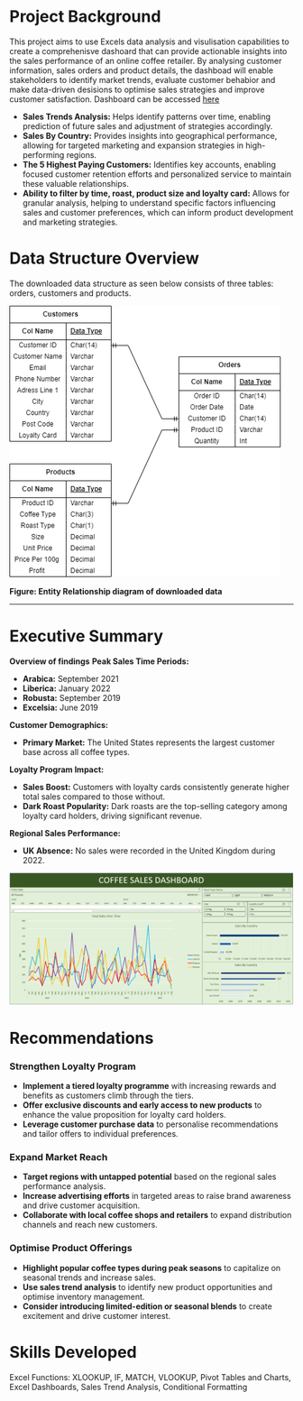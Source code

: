 # Project Background

This project aims to use Excels data analysis and visulisation capabilities to create a comprehenisve dashoard that can provide actionable insights into the sales performance of an online coffee retailer. By analysing customer information, sales orders and product details, the dashboad will enable stakeholders to identify market trends, evaluate customer behabior and make data-driven desisions to optimise sales strategies and improve customer satisfaction. Dashboard can be accessed [here](https://github.com/adam-grove/Coffee-Sales-Dashboard-Excel/blob/main/CoffeeSalesDashboard.xlsx)

- **Sales Trends Analysis:** Helps identify patterns over time, enabling prediction of future sales and adjustment of strategies accordingly.
- **Sales By Country:** Provides insights into geographical performance, allowing for targeted marketing and expansion strategies in high-performing regions.
- **The 5 Highest Paying Customers:** Identifies key accounts, enabling focused customer retention efforts and personalized service to maintain these valuable relationships.
- **Ability to filter by time, roast, product size and loyalty card:** Allows for granular analysis, helping to understand specific factors influencing sales and customer preferences, which can inform product development and marketing strategies.

# Data Structure Overview

The downloaded data structure as seen below consists of three tables: orders, customers and products.

![ERD](ReadMeImages/ERD.png)

**Figure: Entity Relationship diagram of downloaded data**

---

# Executive Summary

**Overview of findings**
**Peak Sales Time Periods:**

- **Arabica:** September 2021
- **Liberica:** January 2022
- **Robusta:** September 2019
- **Excelsia:** June 2019

**Customer Demographics:**

- **Primary Market:** The United States represents the largest customer base across all coffee types.

**Loyalty Program Impact:**

- **Sales Boost:** Customers with loyalty cards consistently generate higher total sales compared to those without.
- **Dark Roast Popularity:** Dark roasts are the top-selling category among loyalty card holders, driving significant revenue.

**Regional Sales Performance:**

- **UK Absence:** No sales were recorded in the United Kingdom during 2022.

![Dashboard](ReadMeImages/Dashboard_Image.png)

# Recommendations
### **Strengthen Loyalty Program**

- **Implement a tiered loyalty programme** with increasing rewards and benefits as customers climb through the tiers.
- **Offer exclusive discounts and early access to new products** to enhance the value proposition for loyalty card holders.
- **Leverage customer purchase data** to personalise recommendations and tailor offers to individual preferences.

### **Expand Market Reach**

- **Target regions with untapped potential** based on the regional sales performance analysis.
- **Increase advertising efforts** in targeted areas to raise brand awareness and drive customer acquisition.
- **Collaborate with local coffee shops and retailers** to expand distribution channels and reach new customers.

### **Optimise Product Offerings**

- **Highlight popular coffee types during peak seasons** to capitalize on seasonal trends and increase sales.
- **Use sales trend analysis** to identify new product opportunities and optimise inventory management.
- **Consider introducing limited-edition or seasonal blends** to create excitement and drive customer interest.

# Skills Developed
Excel Functions: XLOOKUP, IF, MATCH, VLOOKUP, Pivot Tables and Charts, Excel Dashboards, Sales Trend Analysis, Conditional Formatting 
